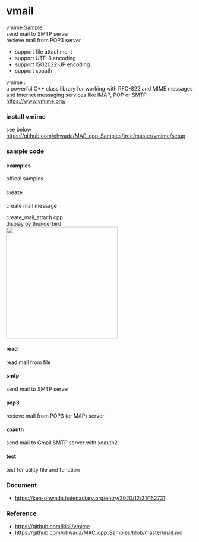 vmail
===============

vmime Sample <br/>
send mail to SMTP server <br/>
recieve mail from POP3 server <br/>
- support file attachment <br/>
- support UTF-8 encoding <br/>
- support ISO2022-JP encoding <br/>
- support xoauth <br/>

vmime : <br/>
a powerful C++ class library for working with RFC-822 and MIME messages and Internet messaging services like IMAP, POP or SMTP. <br/>
https://www.vmime.org/ <br/>


### install vmime
see below <br/>
https://github.com/ohwada/MAC_cpp_Samples/tree/master/vmime/setup <br/>

### sample code

#### examples
offical samples <br/>

#### create
create mail message <br/>

create_mail_attach.cpp <br/>
display by thunderbird <br/>
<image src="https://raw.githubusercontent.com/ohwada/MAC_cpp_Samples/master/vmime/screenshot/thunderbird_create_mail_attach.png" width="300" /><br/>

#### read
read mail from file <br/>

#### smtp
send mail to SMTP server <br/>

#### pop3 
recieve mail from POP3 (or MAP) server <br/>

#### xoauth
send mail to Gmail SMTP server with xoauth2 <br/>

#### test
test for utility file and function <br/>

### Document
- https://ken-ohwada.hatenadiary.org/entry/2020/12/31/152731

### Reference <br/>
- https://github.com/kisli/vmime
- https://github.com/ohwada/MAC_cpp_Samples/blob/master/mail.md

